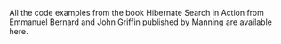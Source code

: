 All the code examples from the book Hibernate Search in Action  from Emmanuel Bernard and John Griffin published by Manning are available here.